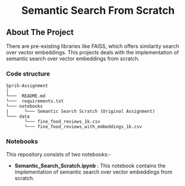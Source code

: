 


<!-- PROJECT LOGO -->
<br />
<p align="center">
  <h1 align="center"> Semantic Search From Scratch</h1>

  <p align="center">
  </p>
</p>



<!-- ABOUT THE PROJECT -->
## About The Project

There are pre-existing libraries like FAISS, which offers similarity search over vector embeddings. This projects deals with the implementation of semantic search over vector embeddings from scratch.

### Code structure
```
Sprih-Assignment
│   
└───  README.md
└───  requirements.txt
└─── notebooks
|      └─── Semantic Search Scratch (Original Assignment)
└─── data
       └─── fine_food_reviews_1k.csv
       └─── fine_food_reviews_with_embeddings_1k.csv
```
### Notebooks
This repository consists of two notebooks:-
- <b>Semantic_Search_Scratch.ipynb</b> : This notebook contains the implementation of semantic search over vector embeddings from scratch.

